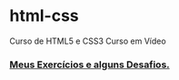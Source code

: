 # html-css
 Curso de HTML5 e CSS3 Curso em Vídeo
### [Meus Exercícios e alguns Desafios.](https://github.com/fabiolamm/html-css)
